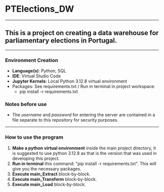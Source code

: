 # PTElections_DW
---
## This is a project on creating a data warehouse for parliamentary elections in Portugal.
---
### Environment Creation
- **Language(s)**: Python, SQL
- **IDE**: Virtual Studio Code
- **Jupyter Kernels**: Local Python 3.12.8 virtual environment
- Packages: See requirements.txt / Run in terminal in project workspace:
  - pip install -r requirements.txt

### Notes before use
- The _username_ and _password_ for entering the server are contained in a file separate to this repository for security purposes.
---
### How to use the program
1. **Make a python virtual environment** inside the main project directory, it is suggested to use python 3.12.8 as that is the version that was used in developing this project.
2. **Run in terminal** this command: "pip install -r requirements.txt". This will give you the necessary packages.
3. **Execute main_Extract** block-by-block.
4. **Execute main_Transform** block-by-block.
5. **Execute main_Load** block-by-block.